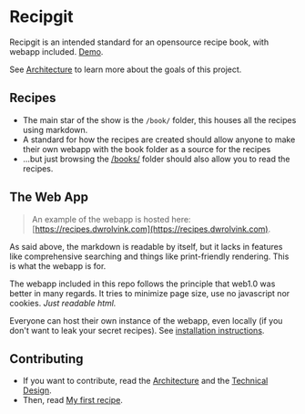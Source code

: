 # Recipgit
Recipgit is an intended standard for an opensource recipe book, with webapp included. [Demo](https://recipes.dwrolvink.com).

See [Architecture](docs/ARCHITECTURE.md) to learn more about the goals of this project.


## Recipes
- The main star of the show is the `/book/` folder, this houses all the recipes using markdown.
- A standard for how the recipes are created should allow anyone to make their own webapp with the book folder as a source for the recipes
- ...but just browsing the [/books/](/books) folder should also allow you to read the recipes.

## The Web App
> An example of the webapp is hosted here: [https://recipes.dwrolvink.com](https://recipes.dwrolvink.com).

As said above, the markdown is readable by itself, but it lacks in features like comprehensive searching and things like print-friendly rendering. This is what the webapp is for.

The webapp included in this repo follows the principle that web1.0 was better in many regards. It tries to minimize page size, use no javascript nor cookies. *Just readable html.* 

Everyone can host their own instance of the webapp, even locally (if you don't want to leak your secret recipes). See [installation instructions](docs/installation.md).

## Contributing
- If you want to contribute, read the [Architecture](docs/ARCHITECTURE.md) and the [Technical Design](docs/TECHNICAL_DESIGN.md).
- Then, read [My first recipe](docs/my_first_recipe.md).

